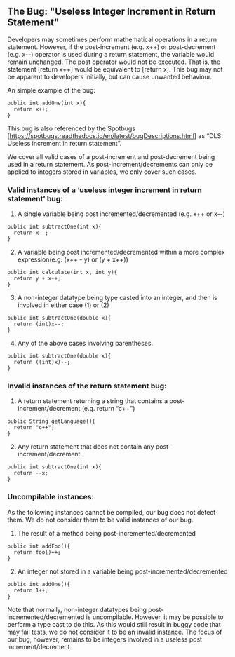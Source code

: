 

## The Bug: "Useless Integer Increment in Return Statement"

Developers may sometimes perform mathematical operations in a return statement. However, if the post-increment (e.g. x++) or post-decrement (e.g. x--) operator is used during a return statement, the variable would remain unchanged. The post operator would not be executed. That is, the statement [return x++] would be equivalent to [return x]. This bug may not be apparent to developers initially, but can cause unwanted behaviour.

An simple example of the bug:

```
public int addOne(int x){
  return x++;
}
```

This bug is also referenced by the Spotbugs [https://spotbugs.readthedocs.io/en/latest/bugDescriptions.html] as “DLS: Useless increment in return statement”.

We cover all valid cases of a post-increment and post-decrement being used in a return statement. As post-increment/decrements can only be applied to integers stored in variables, we only cover such cases. 


### Valid instances of a ‘useless integer increment in return statement’ bug:
1. A single variable being post incremented/decremented (e.g. x++ or x--)

```
public int subtractOne(int x){
  return x--;
}
```
2. A variable being post incremented/decremented within a more complex expression(e.g. (x++ - y) or (y + x++))

```
public int calculate(int x, int y){
  return y + x++;
}
```
3. A non-integer datatype being type casted into an integer, and then is involved in either case (1) or (2)

```
public int subtractOne(double x){
  return (int)x--;
}
```

4. Any of the above cases involving parentheses. 

```
public int subtractOne(double x){
  return ((int)x)--;
}
```

### Invalid instances of the return statement bug:
1. A return statement returning a string that contains  a post-increment/decrement (e.g. return “c++”)

```
public String getLanguage(){
  return "c++";
}
```

2. Any return statement that does not contain any post-increment/decrement.

```
public int subtractOne(int x){
  return --x;
}
```

### Uncompilable instances:

As the following instances cannot be compiled, our bug does not detect them. We do not consider them to be valid instances of our bug.

1. The result of a method being post-incremented/decremented

```
public int addFoo(){
  return foo()++;
}
```

2. An integer not stored in a variable being post-incremented/decremented

```
public int addOne(){
  return 1++;
}
```

Note that normally, non-integer datatypes being post-incremented/decremented is uncompilable. However, it may be possible to perform a type cast to do this. As this would still result in buggy code that may fail tests, we do not consider it to be an invalid instance. The focus of our bug, however, remains to be integers involved in a useless post increment/decrement.

